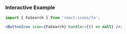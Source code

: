 ### Interactive Example

```jsx
import { FaSearch } from 'react-icons/fa';

<ButtonIcon icon={FaSearch} handler={() => null} />;
```

